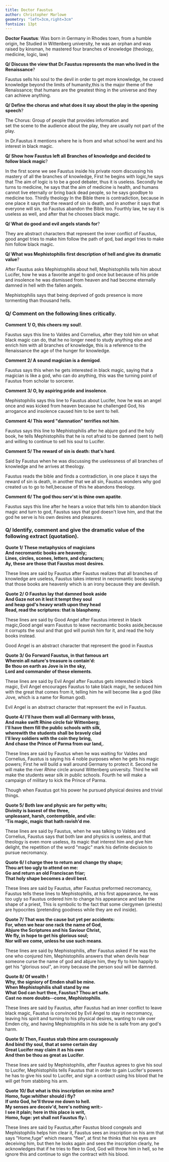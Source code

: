 ```yaml
---
title: Doctor Faustus
author: Christopher Marlowe
geometry: "left=3cm,right=3cm"
fontsize: 13pt
---
```

**Doctor Faustus**: Was born in Germany in Rhodes town,
from a humble origin, he Studied in Wittenberg university,
he was an orphan and was raised by kinsman, he mastered 
four branches of knowledge (theology, medicine, logic,
law)

**Q/ Discuss the view that Dr.Faustus represents the man who lived in the Renaissance**\?

Faustus sells his soul to the devil in order to get more
knowledge, he craved knowledge beyond the limits of 
humanity,this is the major theme of the Renaissance; 
that humans are the greatest thing in the universe
and they can achieve anything.

**Q/ Define the chorus and what does it say about the play in the opening speech**\?

The Chorus: Group of people that provides information and  
set the scene to the audience about the play, they are 
usually not part of the play.

In Dr.Faustus it mentions where he is from and what school
he went and his interest in black magic.

**Q/ Show how Faustus left all Branches of knowledge and decided to follow black magic**\?

In the first scene we see Faustus inside his private 
room discussing his mastery of all the branches of 
knowledge, First he begins with logic,he says that
The aim of logic is to be a good debater, thus it is useless.
Secondly he turns to medicine, 
he says that the aim of medicine is health,
and humans cannot live eternally or bring back dead people,
so he says goodbye to medicine too. Thirdly theology
In the Bible there is contradiction, because 
in one place it says that the reward of sin is death, 
and in another it says that everyone will sin, so Faustus 
abandon the Bible too. Fourthly law, he say it is useless as
well, and after that he chooses black magic.

**Q/ What do good and evil angels stands for**\?

They are abstract characters that represent the inner
conflict of Faustus, good angel tries to make him follow 
the path of god, bad angel tries to make him follow black 
magic.

**Q/ What was Mephistophilis first description of hell and give its dramatic value**\?

After Faustus asks Mephistophilis about hell,
Mephistophilis tells him about Lucifer, how he 
was a favorite angel to god once but because of his 
pride and insolence he was dismissed from heaven and 
had become eternally damned in hell with the fallen angels.

Mephistophilis says that being deprived of gods presence is
more tormenting than thousand hells.

### Q/ Comment on the following lines critically.

**Comment 1/ O, this cheers my soul!**\.

Faustus says this line to Valdes and Cornelius, after
they told him on what black magic can do, that he no longer
need to study anything else and enrich him 
with all branches of knowledge, this is a reference to the
Renaissance the age of the hunger for knowledge.

**Comment 2/ A sound magician is a demigod**\.

Faustus says this when he gets interested in black magic,
saying that a magician is like a god, who can do anything,
this was the turning point of Faustus from scholar 
to sorcerer.

**Comment 3/ O, by aspiring pride and insolence**\.

Mephistophilis says this line to Faustus about Lucifer,
how he was an angel once and was kicked from heaven because
he challenged God, his arrogance and insolence caused
him to be sent to hell.

**Comment 4/ This word "damnation" terrifies not him**\.

Faustus says this line to Mephistophilis after he abjure
god and the holy book, he tells Mephistophilis that he is not 
afraid to be damned (sent to hell) and willing to continue 
to sell his soul to Lucifer.

**Comment 5/ The reward of sin is death: that's hard**\.

Said by Faustus when he was discussing the uselessness of
all branches of knowledge and he arrives at theology.

Faustus reads the bible and finds a contradiction, in one
place it says the reward of sin is death, in another that
we all sin, Faustus wonders why god created us to go to 
hell,because of this he abandons theology.

**Comment 6/ The god thou serv'st is thine own apatite**\.

Faustus says this line after he hears a voice that tells 
him to abandon black magic and turn to god, Faustus says that
god doesn't love him, and that the god he serve is his own desires
and pleasures.


### Q/ Identify, comment and give the dramatic value of the following extract (quotation).

**Quote 1/ These metaphysics of magicians**\
**And necromantic books are heavenly;**\
**Lines, circles, scenes, letters, and characters;**\
**Ay, these are those that Faustus most desires**\.

These lines are said by Faustus after Faustus realizes 
that all branches of knowledge are useless, Faustus 
takes interest in necromantic books saying that 
those books are heavenly which is an irony because 
they are devilish.

**Quote 2/ O Faustus lay that damned book aside**\
**And Gaze not on it lest it tempt they soul**\
**and heap god's heavy wrath upon they head**\
**Read, read the scriptures: that is blasphemy**\.

These lines are said by Good Angel after Faustus 
interest in black magic,Good angel warn Faustus to leave 
necromantic books aside,because it corrupts the soul 
and that god will punish him for it, and read the holy 
books instead.

Good Angel is an abstract character that represent the good in Faustus

**Quote 3/ Go Forward Faustus, in that famous art**\
**Wherein all nature's treasure is contain'd:**\
**Be thou on earth as Jove is in the sky,**\
**Lord and commander of these elements**\.

These lines are said by Evil Angel after Faustus gets interested
in black magic, Evil Angel encourages Faustus to take black magic,
he seduced him with the great that comes from it,
telling him he will become like a god (like Jove, which is
a name for Roman god).

Evil Angel is an abstract character that represent the evil in Faustus.

**Quote 4/ I'll have them wall all Germany with brass,**\
**And make swift Rhine circle fair Wittenberg;**\
**I'll have them fill the public schools with silk,**\
**wherewith the students shall be bravely clad**\
**I'll levy soldiers with the coin they bring,**\
**And chase the Prince of Parma from our land,**\.

These lines are said by Faustus when he was waiting for Valdes and Cornelius,
Faustus is saying his 4 noble purposes when he gets his 
magic powers; First he will build a wall around Germany to protect it.
Second he will make the river *Rhine* circle around Wittenberg university.
Third he will make the students wear silk in public schools.
Fourth he will make a campaign of military to kick the Prince of Parma.

Though when Faustus got his power he pursued physical 
desires and trivial things.

**Quote 5/ Both law and physic are for petty wits;**\
**Divinity is basest of the three,**\
**unpleasant, harsh, contemptible, and vile:**\
**'Tis magic, magic that hath ravish'd me**\.

These lines are said by Faustus, when he was talking to Valdes and Cornelius,
Faustus says that both law and physics is useless, and that 
theology is even more useless, its magic that interest him and give him delight, 
the repetition of the word "magic" mark his definite decision to pursue necromancy.

**Quote 6/ I charge thee to return and change thy shape;**\
**Thou art too ugly to attend on me:**\
**Go and return an old Franciscan friar;**\
**That holy shape becomes a devil best**\.

These lines are said by Faustus, after Faustus preformed necromancy, 
Faustus tells these lines to Mephistophilis,
at his first appearance, he was too ugly so Faustus ordered
him to change his appearance and take the shape of a priest,
This is symbolic to the fact that some clergymen (priests)
are hypocrites (pretending goodness while they are evil inside).

**Quote 7/ That was the cause but yet per accidents:**\
**For, when we hear one rack the name of God,**\
**Abjure the Scriptures and his Saviour Christ,**\
**We fly, in hope to get his glorious soul;**\
**Nor will we come, unless he use such means**\.

These lines are said by Mephistophilis, after Faustus asked if he was the
one who conjured him, Mephistophilis answers that when devils hear someone
curse the name of god and abjure him, they fly to him
happily to get his "glorious soul", an irony because 
the person soul will be damned.

**Quote 8/ Of wealth !**\
**Why, the signiory of Emden shall be mine.**\
**When Mephistophilis shall stand by me**\
**What God can hurt thee, Faustus? Thou art safe.**\
**Cast no more doubts--come, Mephistophilis**\.

These lines are said by Faustus, after Faustus had an inner 
conflict to leave black magic, Faustus is convinced by 
Evil Angel to stay in necromancy, leaving his spirit and turning to his 
physical desires, wanting to rule over Emden city, and having Mephistophilis 
in his side he is safe from any god's harm.

**Quote 9/ Then, Faustus stab thine arm courageously**\
**And bind thy soul, that at some certain day**\
**Great Lucifer may claim it as his own**\
**And then be thou as great as Lucifer**\.

These lines are said by Mephistophilis, after Faustus agrees to give 
his soul to Lucifer, Mephistophilis tells Faustus that in order to gain Lucifer's
powers he has to give his soul to Lucifer, and sign a contract  using his blood
that he will get from stabbing his arm.

**Quote 10/ But what is this inscription on mine arm?**\
**Homo, fuge:whither should i fly?**\
**If unto God, he'll throw me down to hell.**\
**My senses are deceiv'd, here's nothing writ:-**\
**I see it plain; here in this place is writ,**\
**Homo, fuge: yet shall not Faustus fly.**\

These lines are said by Faustus,after Faustus blood congeals 
and Mephistophilis helps him clear it, Faustus sees an inscription on 
his arm that says "Home,fuge" which means "flee", at first he thinks that his eyes
are deceiving him, but then he looks again and sees the inscription clearly,
he acknowledges that if he tries to flee to God, God will throw him in hell, so he ignore this
and continue to sign the contract with his blood.

